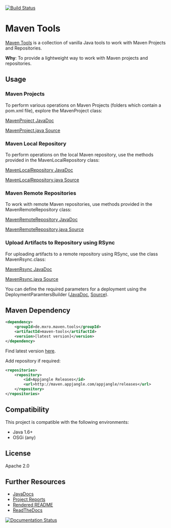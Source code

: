 [![Build Status](https://travis-ci.org/mxro/maven-tools.svg?branch=master)](https://travis-ci.org/mxro/maven-tools)

# Maven Tools

[Maven Tools](https://github.com/mxro/maven-tools) is a collection of vanilla Java tools to work with Maven Projects and Repositories.

**Why**: To provide a lightweight way to work with Maven projects and repositories.  

## Usage

### Maven Projects

To perform various operations on Maven Projects (folders which contain a pom.xml file), explore the MavenProject class:

[MavenProject JavaDoc](http://modules.appjangle.com/maven-tools/latest/apidocs/de/mxro/maven/tools/MavenProject.html)

[MavenProject.java Source](http://modules.appjangle.com/maven-tools/latest/xref/de/mxro/maven/tools/MavenProject.html)

### Maven Local Repository

To perform operations on the local Maven repository, use the methods provided in the MavenLocalRepository class:

[MavenLocalRepository JavaDoc](http://modules.appjangle.com/maven-tools/latest/apidocs/de/mxro/maven/tools/MavenLocalRepository.html)

[MavenLocalRepository.java Source](http://modules.appjangle.com/maven-tools/latest/xref/de/mxro/maven/tools/MavenLocalRepository.html)

### Maven Remote Repositories

To work with remote Maven repositories, use methods provided in the MavenRemoteRepository class:

[MavenRemoteRepository JavaDoc](http://modules.appjangle.com/maven-tools/latest/apidocs/de/mxro/maven/tools/MavenRemoteRepository.html)

[MavenRemoteRepository.java Source](http://modules.appjangle.com/maven-tools/latest/xref/de/mxro/maven/tools/MavenRemoteRepository.html)

### Upload Artifacts to Repository using RSync

For uploading artifacts to a remote repository using RSync, use the class MavenRsync.class:

[MavenRsync JavaDoc](http://modules.appjangle.com/maven-tools/latest/apidocs/de/mxro/maven/tools/deploy/MavenRsync.html)

[MavenRsync.java Source](http://modules.appjangle.com/maven-tools/latest/xref/de/mxro/maven/tools/deploy/MavenRsync.html)

You can define the required parameters for a deployment using the DeploymentParamtersBuilder 
([JavaDoc](http://modules.appjangle.com/maven-tools/latest/apidocs/de/mxro/maven/tools/deploy/DeploymentParametersBuilder.html), 
[Source](http://modules.appjangle.com/maven-tools/latest/xref/de/mxro/maven/tools/deploy/DeploymentParametersBuilder.html)).

## Maven Dependency

```xml
<dependency>
    <groupId>de.mxro.maven.tools</groupId>
	<artifactId>maven-tools</artifactId>
	<version>[latest version]</version>
</dependency>
```

Find latest version [here](http://modules.appjangle.com/lightweight-java-metrics/latest/project-summary.html).

Add repository if required:

```xml
<repositories>
	<repository>
		<id>Appjangle Releases</id>
		<url>http://maven.appjangle.com/appjangle/releases</url>
	</repository>
</repositories>
```

## Compatibility

This project is compatible with the following environments:

- Java 1.6+
- OSGi (any)

## License

Apache 2.0

## Further Resources

- [JavaDocs](http://modules.appjangle.com/maven-tools/latest/apidocs/)
- [Project Reports](http://modules.appjangle.com/maven-tools/latest/project-reports.html)
- [Rendered README](http://documentup.com/mxro/maven-tools)
- [ReadTheDocs](http://maven-tools.rtfd.org/)

[![Documentation Status](https://readthedocs.org/projects/async-log/badge/?version=latest)](https://readthedocs.org/projects/maven-tools/?badge=latest)
